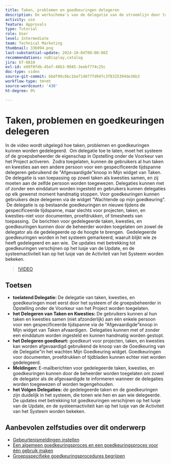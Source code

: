 ```yaml
---
title: Taken, problemen en goedkeuringen delegeren
description: De werkschema's van de delegatie van de stroomlijn door taak en goedkeuring delegatie in Opstelling toe te laten, gebruikend de "Afgevaardigde"en "Goedkeuring van de Afgevaardigde"knopen, plaatsend e-mailberichten voor taken, en het volgen van updates en systeemactiviteit voor duidelijk toezicht.
activity: use
feature: Approvals
type: Tutorial
role: User
level: Intermediate
team: Technical Marketing
thumbnail: 336094.png
last-substantial-update: 2024-10-04T00:00:00Z
recommendations: noDisplay,catalog
jira: KT-8810
exl-id: e89f0fdb-45ef-46b3-9845-3eebf774c25c
doc-type: video
source-git-commit: bbdf99c6bc1be714077fd94fc3f8325394de36b3
workflow-type: tm+mt
source-wordcount: '430'
ht-degree: 0%

---
```


# Taken, problemen en goedkeuringen delegeren

In de video wordt uitgelegd hoe taken, problemen en goedkeuringen kunnen worden gedelegeerd. &#x200B; Om delegatie toe te laten, moet het systeem of de groepsbeheerder de eigenschap in Opstelling onder de Voorkeur van het Project activeren. &#x200B; Zodra toegelaten, kunnen de gebruikers al hun taken en kwesties aan een andere persoon voor een gespecificeerde tijdspanne delegeren gebruikend de &quot;Afgevaardigde&quot;knoop in Mijn widget van Taken. &#x200B; De delegatie is van toepassing op zowel taken als kwesties samen, en zij moeten aan de zelfde persoon worden toegewezen. &#x200B; Delegaties kunnen met of zonder een einddatum worden ingesteld en gebruikers kunnen delegaties op elk gewenst moment handmatig stoppen. &#x200B;
Voor goedkeuringen kunnen gebruikers deze delegeren via de widget &quot;Wachtende op mijn goedkeuring&quot;. &#x200B; De delegatie is op bestaande goedkeuringen en nieuwe tijdens de gespecificeerde tijdspanne, maar slechts voor projecten, taken, en kwesties-niet voor documenten, proefdrukken, of timesheets van toepassing. &#x200B; De berichten voor gedelegeerde taken, kwesties, en goedkeuringen kunnen door de beheerder worden toegelaten om zowel de delegator als de gedelegeerde op de hoogte te brengen. &#x200B;
Gedelegeerde goedkeuringen worden in het systeem gemarkeerd, waaruit blijkt wie ze heeft gedelegeerd en aan wie. &#x200B; De updates met betrekking tot goedkeuringen verschijnen op het lusje van de Update, en de systeemactiviteit kan op het lusje van de Activiteit van het Systeem worden bekeken. &#x200B;


>[!VIDEO](https://video.tv.adobe.com/v/336094/?quality=12&learn=on&enablevpops=1)

## Toetsen

* **toelatend Delegatie:** De delegatie van taken, kwesties, en goedkeuringen moet eerst door het systeem of de groepsbeheerder in Opstelling onder de Voorkeur van het Project worden toegelaten.
* **het Delegeren van Taken en Kwesties:** De gebruikers kunnen al hun taken en kwesties samen (niet afzonderlijk) aan één enkele persoon voor een gespecificeerde tijdspanne via de &quot;Afgevaardigde&quot;knoop in Mijn widget van Taken afvaardigen. &#x200B; Delegaties kunnen met of zonder een einddatum worden ingesteld en kunnen handmatig worden gestopt.
* **het Delegeren goedkeurt:** goedkeurt voor projecten, taken, en kwesties kan worden afgevaardigd gebruikend de knoop van de Goedkeuring van de Delegatie&quot;in het wachten Mijn Goedkeuring widget. &#x200B; Goedkeuringen voor documenten, proefdrukken of tijdbladen kunnen echter niet worden gedelegeerd.
* **Meldingen:** E-mailberichten voor gedelegeerde taken, kwesties, en goedkeuringen kunnen door de beheerder worden toegelaten om zowel de delegator als de afgevaardigde te informeren wanneer de delegaties worden toegewezen of worden tegengehouden.
* **het Volgen Delegaties:** de gedelegeerde taken en de goedkeuringen zijn duidelijk in het systeem, die tonen wie hen en aan wie delegeerde. &#x200B; De updates met betrekking tot goedkeuringen verschijnen op het lusje van de Update, en de systeemactiviteit kan op het lusje van de Activiteit van het Systeem worden bekeken.


## Aanbevolen zelfstudies over dit onderwerp

* [Gebeurtenismeldingen instellen](/help/administration-and-setup/email-and-in-app-notifications/admin-set-up-event-notifications.md)
* [Een algemeen goedkeuringsproces en een goedkeuringsproces voor één gebruik maken](/help/manage-work/approval-processes-and-milestone-paths/create-a-single-use-approval-process.md)
* [Groepsspecifieke goedkeuringsprocedures begrijpen](/help/administration-and-setup/approval-processes-and-milestone-paths/group-specific-approval-processes.md)

